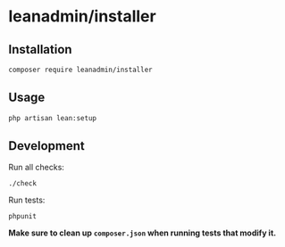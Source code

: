 # leanadmin/installer

## Installation

```sh
composer require leanadmin/installer
```

## Usage

```sh
php artisan lean:setup
```

## Development

Run all checks:

```
./check
```

Run tests:

```
phpunit
```

**Make sure to clean up `composer.json` when running tests that modify it.**
